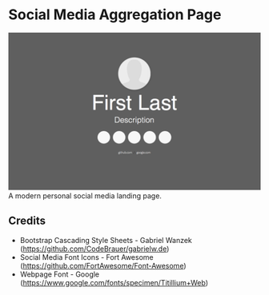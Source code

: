 Social Media Aggregation Page
=============================

![](https://raw.githubusercontent.com/Au1st3in/au1st3in.github.io/master/Example.png)
A modern personal social media landing page.

## Credits
* Bootstrap Cascading Style Sheets - Gabriel Wanzek (https://github.com/CodeBrauer/gabrielw.de)
* Social Media Font Icons - Fort Awesome (https://github.com/FortAwesome/Font-Awesome)
* Webpage Font - Google (https://www.google.com/fonts/specimen/Titillium+Web)
